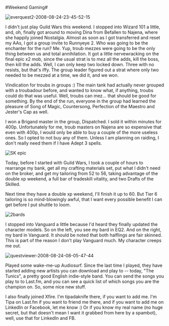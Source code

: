 #Weekend Gaming#

![](http://westkarana.com/wp-content/uploads/2008/08/everquest2-2008-08-24-23-45-52-15.jpg "everquest2-2008-08-24-23-45-52-15")

I didn't just play Guild Wars this weekend. I stopped into Wizard 101 a little, and, oh, finally got around to moving Dina from Befallen to Najena, where she happily joined Nostalgia. Almost as soon as I got transferred and reset my AAs, I got a group invite to Runnyeye 2. Who was going to be the enchanter for the run? Me. Yup, troub mezzes were going to be the only thing between us and total annihilation. It got a little nervewracking on the final epic x2 mob, since the usual strat is to mez all the adds, kill the boss, then kill the adds. Well, I can only keep two locked down. Three with no resists, but that's iffy. The group leader figured out a strat where only two needed to be mezzed at a time, we did it, and we won.

Vindication for troubs in groups :) The main tank had actually never grouped with a troubadour before, and wanted to know what, if anything, troubs could do that was useful. Well, troubs can mez... that should be good for something. By the end of the run, everyone in the group had learned the pleasure of Song of Magic, Countersong, Perfection of the Maestro and Jester's Cap as well. 

I won a Brigand master in the group, Dispatched. I sold it within minutes for 400p. Unfortunately for me, troub masters on Najena are so expensive that even with 400p, I would only be able to buy a couple of the more useless ones. So I opted to not buy any of them. Unless I am planning on raiding, I don't really need them if I have Adept 3 spells.

![](http://westkarana.com/wp-content/uploads/2008/08/everquest2-2008-08-24-10-06-17-89.jpg "SK epic")

Today, before I started with Guild Wars, I took a couple of hours to rearrange my bank, get all my crafting materials set, put what I didn't need on the broker, and get my tailoring from 52 to 56, taking advantage of the double xp weekend, a full bar of tradeskill vitality, and two Drafts of the Skilled.

Next time they have a double xp weekend, I'll finish it up to 60. But Tier 6 tailoring is so mind-blowingly awful, that I want every possible benefit I can get before I put shuttle to loom.

![](http://westkarana.com/wp-content/uploads/2008/08/2bards.jpg "2bards")

I stopped into Vanguard a little because I'd heard they finally updated the character models. So on the left, you see my bard in EQ2. And on the right, my bard in Vanguard. It should be noted that both halflings are fair skinned. This is part of the reason I don't play Vanguard much. My character creeps me out.

![](http://westkarana.com/wp-content/uploads/2008/08/questviewer-2008-08-24-08-05-47-44.jpg "questviewer-2008-08-24-08-05-47-44")

Played some wake-me-up Audiosurf. Since the last time I played, they have started adding new artists you can download and play to -- today, "The Tunics", a pretty good English indie-style band. You can send the songs you play to to Last.fm, and you can see a quick list of which songs you are the champion on. So, some nice new stuff.

I also finally joined Xfire. I'm tipadaknife there, if you want to add me. I'm Tipa on Last.fm if you want to friend me there, and if you want to add me on LinkedIn or Facebook, let me know :) Or if you know my real name (no huge secret, but that doesn't mean I want it grabbed from here by a spambot), well, use that for LinkedIn and FB.

